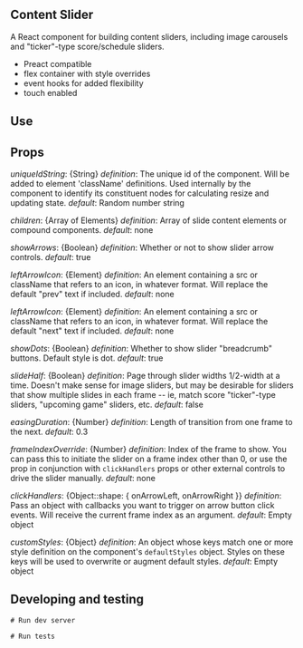 ## Content Slider
A React component for building content sliders, including image carousels and "ticker"-type score/schedule sliders.

- Preact compatible
- flex container with style overrides
- event hooks for added flexibility
- touch enabled

## Use

## Props

*uniqueIdString*: {String}
_definition_: The unique id of the component. Will be added to element 'className' definitions. Used internally by the component to identify its constituent nodes for calculating resize and updating state.
_default_: Random number string

*children*: {Array of Elements}
_definition_: Array of slide content elements or compound components.
_default_: none

*showArrows*: {Boolean}
_definition_: Whether or not to show slider arrow controls.
_default_: true

*leftArrowIcon*: {Element}
_definition_: An element containing a src or className that refers to an icon, in whatever format. Will replace the default "prev" text if included.
_default_: none

*leftArrowIcon*: {Element}
_definition_: An element containing a src or className that refers to an icon, in whatever format. Will replace the default "next" text if included.
_default_: none

*showDots*: {Boolean}
_definition_: Whether to show slider "breadcrumb" buttons. Default style is dot.
_default_: true

*slideHalf*: {Boolean}
_definition_: Page through slider widths 1/2-width at a time. Doesn't make sense for image sliders, but may be desirable for sliders that show multiple slides in each frame -- ie, match score "ticker"-type sliders, "upcoming game" sliders, etc.
_default_: false

*easingDuration*: {Number}
_definition_: Length of transition from one frame to the next.
_default_: 0.3

*frameIndexOverride*: {Number}
_definition_: Index of the frame to show. You can pass this to initiate the slider on a frame index other than 0, or use the prop in conjunction with `clickHandlers` props or other external controls to drive the slider manually.
_default_: none

*clickHandlers*: {Object::shape: { onArrowLeft, onArrowRight }}
_definition_: Pass an object with callbacks you want to trigger on arrow button click events. Will receive the current frame index as an argument.
_default_: Empty object

*customStyles*: {Object}
_definition_: An object whose keys match one or more style definition on the component's `defaultStyles` object. Styles on these keys will be used to overwrite or augment default styles.
_default_: Empty object


## Developing and testing
```
# Run dev server

```

```
# Run tests

```
